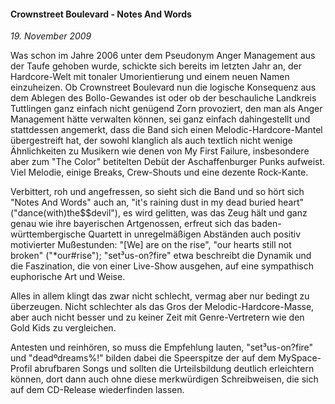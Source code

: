 #### Crownstreet Boulevard - Notes And Words

_19. November 2009_

Was schon im Jahre 2006 unter dem Pseudonym Anger Management aus der Taufe gehoben wurde, schickte sich bereits im letzten Jahr an, der Hardcore-Welt mit tonaler Umorientierung und einem neuen Namen einzuheizen. Ob Crownstreet Boulevard nun die logische Konsequenz aus dem Ablegen des Bollo-Gewandes ist oder ob der beschauliche Landkreis Tuttlingen ganz einfach nicht genügend Zorn provoziert, den man als Anger Management hätte verwalten können, sei ganz einfach dahingestellt und stattdessen angemerkt, dass die Band sich einen Melodic-Hardcore-Mantel übergestreift hat, der sowohl klanglich als auch textlich nicht wenige Ähnlichkeiten zu Musikern wie denen von My First Failure, insbesondere aber zum "The Color" betitelten Debüt der Aschaffenburger Punks aufweist. Viel Melodie, einige Breaks, Crew-Shouts und eine dezente Rock-Kante.

Verbittert, roh und angefressen, so sieht sich die Band und so hört sich "Notes And Words" auch an, "it's raining dust in my dead buried heart" ("dance(with)the$$devil"), es wird gelitten, was das Zeug hält und ganz genau wie ihre bayerischen Artgenossen, erfreut sich das baden-württembergische Quartett in unregelmäßigen Abständen auch positiv motivierter Mußestunden: "[We] are on the rise", "our hearts still not broken" ("*our#rise"); "set³us-on?fire" etwa beschreibt die Dynamik und die Faszination, die von einer Live-Show ausgehen, auf eine sympathisch euphorische Art und Weise.

Alles in allem klingt das zwar nicht schlecht, vermag aber nur bedingt zu überzeugen. Nicht schlechter als das Gros der Melodic-Hardcore-Masse, aber auch nicht besser und zu keiner Zeit mit Genre-Vertretern wie den Gold Kids zu vergleichen.

Antesten und reinhören, so muss die Empfehlung lauten, "set³us-on?fire" und "deadºdreams%!" bilden dabei die Speerspitze der auf dem MySpace-Profil abrufbaren Songs und sollten die Urteilsbildung deutlich erleichtern können, dort dann auch ohne diese merkwürdigen Schreibweisen, die sich auf dem CD-Release wiederfinden lassen.
